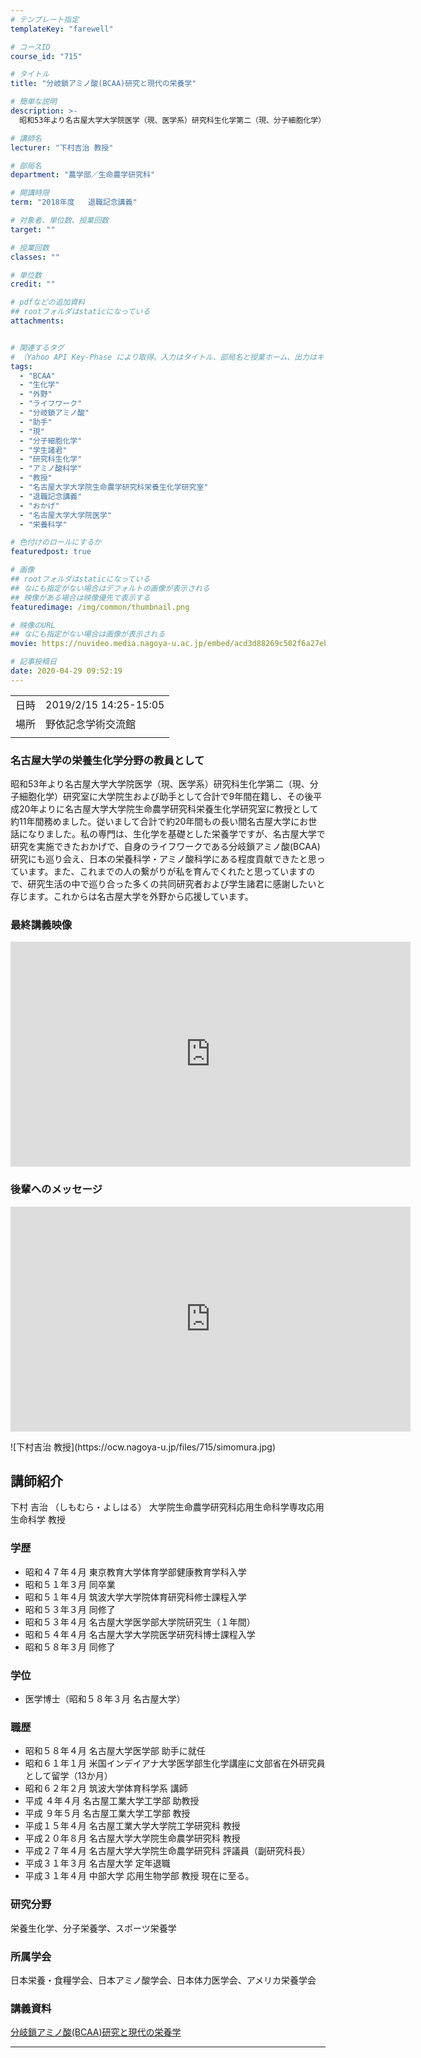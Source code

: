 ```yaml
---
# テンプレート指定
templateKey: "farewell"

# コースID
course_id: "715"

# タイトル
title: "分岐鎖アミノ酸(BCAA)研究と現代の栄養学"

# 簡単な説明
description: >-
  昭和53年より名古屋大学大学院医学（現、医学系）研究科生化学第二（現、分子細胞化学）研究室に大学院生および助手として合計で9年間在籍し、その後平成20年よりに名古屋大学大学院生命農学研究科栄養生化学研究室に教授として約11年間務めました。従いまして合計で約20年間もの長い間名古屋大学にお世話になりました。私の専門は、生化学を基礎とした栄養学ですが、名古屋大学で研究を実施できたおかげで、自身のラ ....

# 講師名
lecturer: "下村吉治 教授"

# 部局名
department: "農学部／生命農学研究科"

# 開講時限
term: "2018年度	退職記念講義"

# 対象者、単位数、授業回数
target: ""

# 授業回数
classes: ""

# 単位数
credit: ""

# pdfなどの追加資料
## rootフォルダはstaticになっている
attachments:


# 関連するタグ
# （Yahoo API Key-Phase により取得。入力はタイトル、部局名と授業ホーム、出力はキーフレーズ（tags））
tags:
  - "BCAA"
  - "生化学"
  - "外野"
  - "ライフワーク"
  - "分岐鎖アミノ酸"
  - "助手"
  - "現"
  - "分子細胞化学"
  - "学生諸君"
  - "研究科生化学"
  - "アミノ酸科学"
  - "教授"
  - "名古屋大学大学院生命農学研究科栄養生化学研究室"
  - "退職記念講義"
  - "おかげ"
  - "名古屋大学大学院医学"
  - "栄養科学"

# 色付けのロールにするか
featuredpost: true

# 画像
## rootフォルダはstaticになっている
## なにも指定がない場合はデフォルトの画像が表示される
## 映像がある場合は映像優先で表示する
featuredimage: /img/common/thumbnail.png

# 映像のURL
## なにも指定がない場合は画像が表示される
movie: https://nuvideo.media.nagoya-u.ac.jp/embed/acd3d88269c502f6a27eb0ae2f145acc7ec5edf6

# 記事投稿日
date: 2020-04-29 09:52:19
---
```


|   |   |
|---|---|
| 日時 | 2019/2/15  14:25-15:05 |
| 場所 | 野依記念学術交流館 |
|   |   |


### 名古屋大学の栄養生化学分野の教員として

昭和53年より名古屋大学大学院医学（現、医学系）研究科生化学第二（現、分子細胞化学）研究室に大学院生および助手として合計で9年間在籍し、その後平成20年よりに名古屋大学大学院生命農学研究科栄養生化学研究室に教授として約11年間務めました。従いまして合計で約20年間もの長い間名古屋大学にお世話になりました。私の専門は、生化学を基礎とした栄養学ですが、名古屋大学で研究を実施できたおかげで、自身のライフワークである分岐鎖アミノ酸(BCAA)研究にも巡り会え、日本の栄養科学・アミノ酸科学にある程度貢献できたと思っています。また、これまでの人の繋がりが私を育んでくれたと思っていますので、研究生活の中で巡り合った多くの共同研究者および学生諸君に感謝したいと存じます。これからは名古屋大学を外野から応援しています。

### 最終講義映像

<iframe src="https://nuvideo.media.nagoya-u.ac.jp/embed/acd3d88269c502f6a27eb0ae2f145acc7ec5edf6" width="640" height="360" frameborder="0" allowfullscreen></iframe>

### 後輩へのメッセージ

<iframe src="https://nuvideo.media.nagoya-u.ac.jp/embed/0258c34c7a8da4478ca74b8a28f250948a7558fa" width="640" height="360" frameborder="0" allowfullscreen></iframe>


<p>
![下村吉治 教授](https://ocw.nagoya-u.jp/files/715/simomura.jpg) 
</p>

## 講師紹介

下村 吉治 （しもむら・よしはる） 大学院生命農学研究科応用生命科学専攻応用生命科学 教授

### 学歴
* 昭和４７年４月 東京教育大学体育学部健康教育学科入学
* 昭和５１年３月 同卒業
* 昭和５１年４月 筑波大学大学院体育研究科修士課程入学
* 昭和５３年３月 同修了
* 昭和５３年４月 名古屋大学医学部大学院研究生（１年間）
* 昭和５４年４月 名古屋大学大学院医学研究科博士課程入学
* 昭和５８年３月 同修了

### 学位
* 医学博士（昭和５８年３月 名古屋大学）

### 職歴
* 昭和５８年４月 名古屋大学医学部  助手に就任
* 昭和６１年１月 米国インデイアナ大学医学部生化学講座に文部省在外研究員として留学（13か月）
* 昭和６２年２月 筑波大学体育科学系 講師
* 平成 ４年４月 名古屋工業大学工学部 助教授
* 平成 ９年５月 名古屋工業大学工学部 教授
* 平成１５年４月 名古屋工業大学大学院工学研究科 教授
* 平成２０年８月 名古屋大学大学院生命農学研究科 教授
* 平成２７年４月 名古屋大学大学院生命農学研究科 評議員（副研究科長）
* 平成３１年３月 名古屋大学 定年退職
* 平成３１年４月 中部大学 応用生物学部 教授
現在に至る。

### 研究分野
栄養生化学、分子栄養学、スポーツ栄養学

### 所属学会
日本栄養・食糧学会、日本アミノ酸学会、日本体力医学会、アメリカ栄養学会




### 講義資料


[分岐鎖アミノ酸(BCAA)研究と現代の栄養学](https://ocw.nagoya-u.jp/files/715/shimomura_final_book.pdf) 

-----
